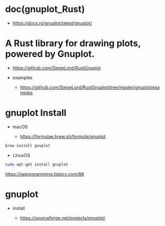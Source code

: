# doc(gnuplot_Rust)

- https://docs.rs/gnuplot/latest/gnuplot/

# A Rust library for drawing plots, powered by Gnuplot.
- https://github.com/SiegeLord/RustGnuplot

- examples
  - https://github.com/SiegeLord/RustGnuplot/tree/master/gnuplot/examples




# gnuplot Install

- macOS

  - https://formulae.brew.sh/formula/gnuplot

```bash
brew install gnuplot
```

- LinuxOS

```bash
sudo apt-get install gnuplot
```

https://jwprogramming.tistory.com/88

# gnuplot

- install

  - https://sourceforge.net/projects/gnuplot/
